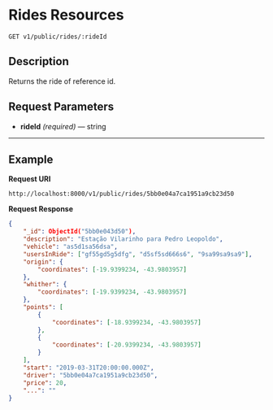 # Rides Resources

    GET v1/public/rides/:rideId

## Description
Returns the ride of reference id.

## Request Parameters

- **rideId** _(required)_ — string

***

## Example
**Request URI**

    http://localhost:8000/v1/public/rides/5bb0e04a7ca1951a9cb23d50

**Request Response**
``` json
{
    "_id": ObjectId("5bb0e043d50"),
    "description": "Estação Vilarinho para Pedro Leopoldo",
    "vehicle": "as5d1sa56dsa",
    "usersInRide": ["gf55gd5g5dfg", "d5sf5sd666s6", "9sa99sa9sa9"],
    "origin": {
        "coordinates": [-19.9399234, -43.9803957]
    },
    "whither": {
        "coordinates": [-19.9399234, -43.9803957]
    },
    "points": [
        {
            "coordinates": [-18.9399234, -43.9803957]
        },
        {
            "coordinates": [-20.9399234, -43.9803957]
        }
    ],
    "start": "2019-03-31T20:00:00.000Z",
    "driver": "5bb0e04a7ca1951a9cb23d50",
    "price": 20,
    "...": ""
}
```